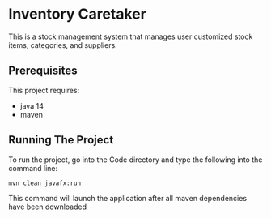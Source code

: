 # Inventory Caretaker
This is a stock management system that manages user customized stock items, categories, and suppliers.

## Prerequisites
This project requires:
* java 14
* maven

## Running The Project
To run the project, go into the Code directory and type the following into the command line:
```bash
mvn clean javafx:run
```
This command will launch the application after all maven dependencies have been downloaded

